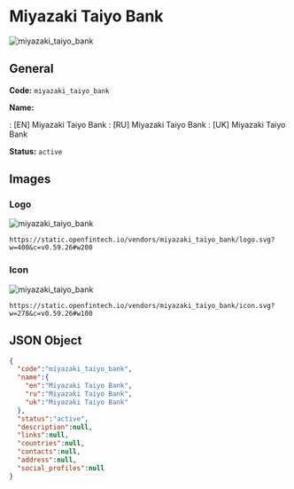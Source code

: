 
# Miyazaki Taiyo Bank 
![miyazaki_taiyo_bank](https://static.openfintech.io/vendors/miyazaki_taiyo_bank/logo.svg?w=400&c=v0.59.26#w200)  

## General 
 
**Code:** `miyazaki_taiyo_bank` 
 
**Name:** 
 
:	[EN] Miyazaki Taiyo Bank 
:	[RU] Miyazaki Taiyo Bank 
:	[UK] Miyazaki Taiyo Bank 
 
**Status:** `active` 
 

## Images 

### Logo 
 
![miyazaki_taiyo_bank](https://static.openfintech.io/vendors/miyazaki_taiyo_bank/logo.svg?w=400&c=v0.59.26#w200)  

```
https://static.openfintech.io/vendors/miyazaki_taiyo_bank/logo.svg?w=400&c=v0.59.26#w200
```  

### Icon 
 
![miyazaki_taiyo_bank](https://static.openfintech.io/vendors/miyazaki_taiyo_bank/icon.svg?w=278&c=v0.59.26#w100)  

```
https://static.openfintech.io/vendors/miyazaki_taiyo_bank/icon.svg?w=278&c=v0.59.26#w100
```  

## JSON Object 

```json
{
  "code":"miyazaki_taiyo_bank",
  "name":{
    "en":"Miyazaki Taiyo Bank",
    "ru":"Miyazaki Taiyo Bank",
    "uk":"Miyazaki Taiyo Bank"
  },
  "status":"active",
  "description":null,
  "links":null,
  "countries":null,
  "contacts":null,
  "address":null,
  "social_profiles":null
}
```  
